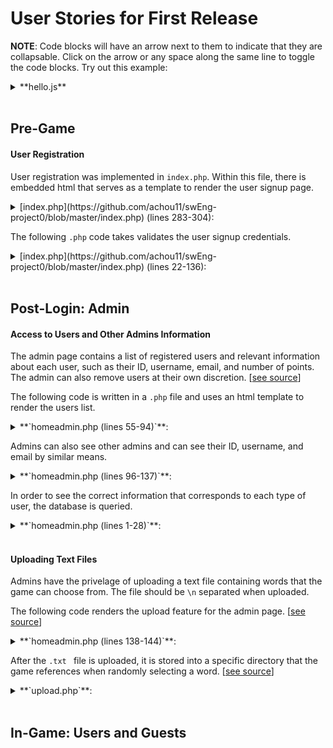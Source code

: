 # **User Stories for First Release**

**NOTE**: Code blocks will have an arrow next to them to indicate that they are collapsable. Click on the arrow or any space along the same line to toggle the code blocks. Try out this example: 

<details>

<summary>**hello.js**</summary>

```javascript
var example = "Hello World!"
```

</details>

<br>

## Pre-Game  

 
#### User Registration  

  
User registration was implemented in `index.php`. Within this file, there is embedded html that serves as a template to render the user signup page. 


	
<details>
	<summary>
	[index.php](https://github.com/achou11/swEng-project0/blob/master/index.php) (lines 283-304):
	</summary>

```html
<div id = "signupForm" style = "display: none;">
	<form name = "signupForm" method="post" action="index.php#signupForm" autocomplete="off">
		
		<input type="text" id="username" name="username" placeholder="<?php echo $userError; ?>" maxlength="50" value="<?php echo $username ?>" />
		<input type="text" id="email" name="email" placeholder="<?php echo $emailError; ?>" maxlength="40"  value="<?php echo $email ?>"/>
		<input type="password" id="pword" name="pass" placeholder="<?php echo $passError; ?>" maxlength="35" />
		<input type="password" id="pword2" name="pass2" placeholder="<?php echo $passError2; ?>" maxlength="35" />
		<div style = "margin-top: 25px"></div>
		<?php
		if ( isset($errMSG) ) {
			
			?>
			<span class="text-danger"></span> <?php echo $errMSG; ?>
			<?php
		}
		?>

		<input type="submit" name="btn-signup" value="Sign up">
	
	</form>
	<div class = "guest-sign"><a href = "home.html">Play as guest</a></div>
</div>
```  
</details>

The following `.php` code takes validates the user signup credentials.

<details>
	<summary>
	[index.php](https://github.com/achou11/swEng-project0/blob/master/index.php) (lines 22-136):  
	</summary>

```php
$userError = "Username";
$emailError = "Email";
$passError = "Password";
$passError2 = "Re-enter Password";
	
if ( isset($_POST['btn-signup']) ) {
	
	// clean user inputs to prevent sql injections
	`
	
	$username = trim($_POST['username']);
	$username = strip_tags($username);
	$username = htmlspecialchars($username);
	
	$email = trim($_POST['email']);
	$email = strip_tags($email);
	$email = htmlspecialchars($email);
	
	$pass = trim($_POST['pass']);
	$pass = strip_tags($pass);
	$pass = htmlspecialchars($pass);
	$pass2 = trim($_POST['pass2']);
	$pass2 = strip_tags($pass2);
	$pass2 = htmlspecialchars($pass2
	);
	
	
	
	
	// basic name validation
	if (empty($username)) {
		$error = true;
		$userError = "Please enter a username";
	} else if (!preg_match("/^[a-zA-Z0-9 ]+$/",$username)) {
		$error = true;
		unset($username);
		$userError = "No special characters";
	}	else {
		// check email exist or not
		$query = "SELECT userName FROM users WHERE userName='$username'";
		$result = mysqli_query($conn, $query);
		$count = mysqli_num_rows($result);
		if($count!=0){
			$error = true;
			unset($username);
			$userError = "Username taken";
		}
	}
	// basic age validation
	
	
	//basic email validation
	if ( !filter_var($email,FILTER_VALIDATE_EMAIL) ) {
		$error = true;
		$emailError = "Enter a valid email.";
	}
	else {
		// check email exist or not
		$query = "SELECT userEmail FROM users WHERE userEmail='$email'";
		$result = mysqli_query($conn, $query);
		$count = mysqli_num_rows($result);
		if($count!=0){
			$error = true;
			unset($email);
			$emailError = "Provided Email is already in use.";
		}
	}
	// password validation
	if (empty($pass)){
		$error = true;
		$passError = "Please enter password.";
	} else if(strlen($pass) < 6) {
		$error = true;
		$passError = "Enter at least 6 characters.";
	}
	
	if ($pass != $pass2){
		$error = true;
		$passError2 = "Password does not match!";
	}
	// password encrypt using SHA256();
	$password = hash('sha256', $pass);
	
	// if there's no error, continue to signup
	if( !$error ) {
		$query = "INSERT INTO users(userName,userEmail,userPass) VALUES('$username','$email','$password')";
		$res = mysqli_query($conn, $query);
		
		
		
		if ($res) {
			$errTyp = "success";
			$errMSG = "Successfully registered, you may login now";
			
		$res=mysqli_query($conn, "SELECT userId, userName, userPass FROM users WHERE (userName='$username')");
		$row=mysqli_fetch_array($res);
			$_SESSION['user'] = $row['userId'];
			header("Location: home.php");
			
		
		} else {
			$errTyp = "danger";
			$errMSG = "Something went wrong, try again later...";
		}
			
	}
}
```
</details>

<br>


## Post-Login: Admin  

#### Access to Users and Other Admins Information 

The admin page contains a list of registered users and relevant information about each user, such as their ID, username, email, and number of points. The admin can also remove users at their own discretion. [[see source](https://github.com/achou11/swEng-project0/blob/master/homeadmin.php)]

The following code is written in a `.php` file and uses an html template to render the users list.

<details>
	<summary>
	**`homeadmin.php (lines 55-94)`**:
	</summary>

```php
<div class = "users">
<h3 style = "text-align: center;">Users</h3>
<div id = "table-scroll">
  <table class = "userlog">
    <tr>
      <th>ID</th>
      <th>Username</th>
      <th>Email</th>
      <th>Points</th>
      <th>Remove User</th>
      <th>Promote User</th>
    </tr>
    <?php
      while($usersRow = mysqli_fetch_array($usersQuery)){
      
      $headAdminPromote="";
      
      if($userRow["userName"] == "ipawds")
      {
  
        $headAdminPromote="<a href='promoteMember.php?id=".$usersRow['userId']."'onclick = \"return confirm('Are you sure you want to promote?')\">Promote</a>";
      }
      else
      {
        $headAdminPromote="-";
      }
          echo
              "<tr>
              <td>" .$usersRow["userId"]. "</td>
              <td>" .$usersRow["userName"]. "</td>
              <td>" .$usersRow["userEmail"]. "</td>
              <td>" .$usersRow["userPoints"]. "</td>
              <td>" ."<a href='deleteMember.php?id=".$usersRow['userId']."' onclick = \"return confirm('Are you sure you want to delete?')\">Delete</a>" . "</td>
              <td>" .$headAdminPromote. "</td>
              </tr>";
      }
    ?>
  </table>
</div>
</div>

```
</details>

Admins can also see other admins and can see their ID, username, and email by similar means.

<details>
	<summary>
	**`homeadmin.php (lines 96-137)`**: 
	</summary>
	
```php
<div class = "admins">
<h3 style = "text-align: center;">Administrators</h3>
<table class = "adminlog">
  <tr>
    <th>ID</th>
    <th>Username</th>
    <th>Email</th>
    <th>Remove User</th>
    <th>Demote User</th>
  </tr>
  <?php
    while($adminsRow = mysqli_fetch_array($adminsQuery)){
    //HEAD ADMIN FUNCTIONS ONLY SHOWN FOR HEAD ADMIN
    
    $headAdminDelete="";
    $headAdminDemote="";
    
    if($userRow["userName"] == "ipawds")
    {
      $headAdminDelete="<a href='deleteMember.php?id=".$adminsRow['userId']."' onclick = \"return confirm('Are you sure you want to delete?')\">Delete</a>";
      $headAdminDemote="<a href='demoteMember.php?id=".$adminsRow['userId']."'onclick = \"return confirm('Are you sure you want to demote?')\">Demote</a>";
    }
    else
    {
      $headAdminDelete="-";
      $headAdminDemote="-";
    }
      
        echo
            "<tr>
            <td>" .$adminsRow["userId"]. "</td>
            <td>" .$adminsRow["userName"]. "</td>
            <td>" .$adminsRow["userEmail"]. "</td>
            <td>".$headAdminDelete."</td>
            <td>".$headAdminDemote."</td>
            </tr>";
    }
  ?>
</table>
</div>
```
</details>

In order to see the correct information that corresponds to each type of user, the database is queried.

<details>
	<summary>
	**`homeadmin.php (lines 1-28)`**:
	</summary>

```php
<?php
	ob_start();
	session_start();
	require_once 'dbconnect.php';
  	
	// if session is not set this will redirect to login page
	if( !isset($_SESSION['user']) ) {
		header("Location: index.php");
		exit;
	}
	
	// select loggedin users detail
	$res=mysqli_query($conn, "SELECT * FROM users WHERE userId=".$_SESSION['user']);
	$userRow=mysqli_fetch_array($res);
	$userAdmin = $userRow['userAdmin'];
	
	if($userAdmin != 1){
	
	  header("Location: home.php");
	  exit;
	}
	
	
	
	$usersQuery = mysqli_query($conn, "SELECT userId, userName, userEmail, userPoints FROM users WHERE userAdmin = 0");
	$adminsQuery = mysqli_query($conn, "SELECT userId, userName, userEmail FROM users WHERE (userAdmin = 1) AND userID !=".$_SESSION['user']);
	//$usersRow=mysqli_fetch_array($usersQuery);
?>
```


</details>

<br>

#### Uploading Text Files  

Admins have the privelage of uploading a text file containing words that the game can choose from. The file should be `\n` separated when uploaded. 

The following code renders the upload feature for the admin page. [[see source](https://github.com/achou11/swEng-project0/blob/master/homeadmin.php)]

<details>
	<summary>
	**`homeadmin.php (lines 138-144)`**:
	</summary>

```php
<div class = "upload-image">
	<form action="upload.php" method="post" enctype="multipart/form-data">
		  Select file to upload (only JPG, JPEG, PNG & GIF, and txt files are allowed):
		  <input type="file" name="fileToUpload" id="fileToUpload">
		  <input type="submit" value="Upload File" name="submit">
	</form>
</div>
```  
</details>

After the `.txt	` file is uploaded, it is stored into a specific directory that the game references when randomly selecting a word. [[see source](https://github.com/achou11/swEng-project0/blob/master/upload.php)]

<details>
	<summary>
	**`upload.php`**:
	</summary>
	
```php

<?php
$target_dir = "uploads/";
$target_file = $target_dir . basename($_FILES["fileToUpload"]["name"]);
$uploadOk = 1;
$imageFileType = pathinfo($target_file,PATHINFO_EXTENSION);
// Check file size
if ($_FILES["fileToUpload"]["size"] > 500000) {
    echo "Sorry, your file is too large.";
    $uploadOk = 0;
}
// Allow certain file formats
if($imageFileType != "jpg" && $imageFileType != "png" && $imageFileType != "jpeg"
&& $imageFileType != "gif" && $imageFileType != "txt") {
    echo "Sorry, only JPG, JPEG, PNG & GIF, and txt files are allowed.";
    $uploadOk = 0;
}
// Check if $uploadOk is set to 0 by an error
if ($uploadOk == 0) {
    echo "Sorry, your file was not uploaded.";
// if everything is ok, try to upload file
} else {
    if (move_uploaded_file($_FILES["fileToUpload"]["tmp_name"], $target_file)) {
        echo "The file ". basename( $_FILES["fileToUpload"]["name"]). " has been uploaded.";
    } else {
        echo "Sorry, there was an error uploading your file.";
    }
}
?>

<!DOCTYPE html>
<html>
<body>
<form action="homeadmin.php">
    <input type="submit" value="Back" />
</form>
</body>
</html>

```
</details>

<br>

## In-Game: Users and Guests


